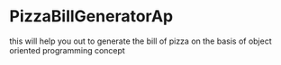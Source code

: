 # PizzaBillGeneratorAp
this will help you out to generate the bill of pizza on the basis of object oriented programming concept
